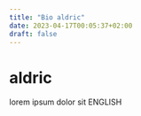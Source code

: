 ```yaml
---
title: "Bio aldric"
date: 2023-04-17T00:05:37+02:00
draft: false
---
```

# aldric
lorem ipsum dolor sit ENGLISH

